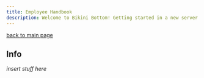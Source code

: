 ```yaml
---
title: Employee Handbook
description: Welcome to Bikini Bottom! Getting started in a new server can be daunting, so this page serves to get you caught up to speed! Our server is filled with fun and exciting things to do every day, so we hope you enjoy and experience everything our server has to offer.
---
```


[back to main page](./)

## Info

*insert stuff here*